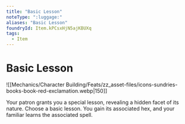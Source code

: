 ```yaml
---
title: "Basic Lesson"
noteType: ":luggage:"
aliases: "Basic Lesson"
foundryId: Item.kPCsxHjN5ajKBUXq
tags:
  - Item
---
```


# Basic Lesson
![[Mechanics/Character Building/Feats/zz_asset-files/icons-sundries-books-book-red-exclamation.webp|150]]

Your patron grants you a special lesson, revealing a hidden facet of its nature. Choose a basic lesson. You gain its associated hex, and your familiar learns the associated spell.
